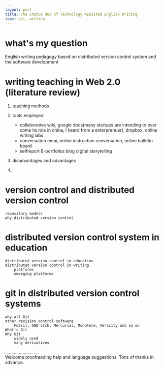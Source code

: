 ```yaml
---
layout: post
title: The Status Quo of Technology Assisted English Writing
tags: git, writing
---
```


# what's my question
English writing pedagogy based on distributed version control system and the software development

# writing teaching in Web 2.0 (literature review)
1. teaching methods
    
1. tools employed
    * collaborative
        wiki, google docs(many startups are intending to over come its role in china, I heard from a enterprenuer), dropbox, online writing labs
    * conversation
        emai, online instruction conversation, online bulletin board
    * selfreport 
        E-portfolios
        blog
        digital storytelling

1. disadvantages and advantages
1. 

# version control and distributed version control
    repository models
    why distributed version control

# distributed version control system in education
    distributed version control in education
    distributed version control in writing
        platforms
        emerging platforms

# git in distributed version control systems
    why all Git
    other revision control software 
        Fossil, GNU arch, Mercurial, Monotone, Veracity and so on
    What's Git
    Why Git
        widely used 
        many derivatives

...........................     
Welcome proofreading help and language suggestions. Tons of thanks in advance.

